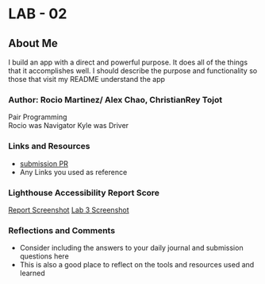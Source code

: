 # LAB - 02

## About Me

I build an app with a direct and powerful purpose. It does all of the things that it accomplishes well. I should describe the purpose and functionality so those that visit my README understand the app

### Author: Rocio Martinez/ Alex Chao, ChristianRey Tojot
Pair Programming  
Rocio was Navigator 
Kyle was Driver 


### Links and Resources

* [submission PR](http://xyz.com)
* Any Links you used as reference

### Lighthouse Accessibility Report Score

[Report Screenshot](img/lighthousescore.png)
[Lab 3 Screenshot](img/Lab3.png)

### Reflections and Comments

* Consider including the answers to your daily journal and submission questions here
* This is also a good place to reflect on the tools and resources used and learned

